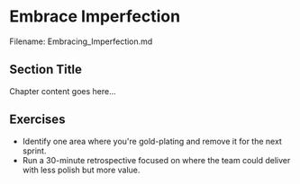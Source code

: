 # Embrace Imperfection

Filename: Embracing_Imperfection.md

<!-- begin chapter id="chp.imperfection" -->

## Section Title

Chapter content goes here...

<!-- end chapter -->

<!-- AI:BEGIN:end-matter -->
## Exercises
- Identify one area where you're gold-plating and remove it for the next sprint.
- Run a 30-minute retrospective focused on where the team could deliver with less polish but more value.

<!-- AI:END:end-matter -->